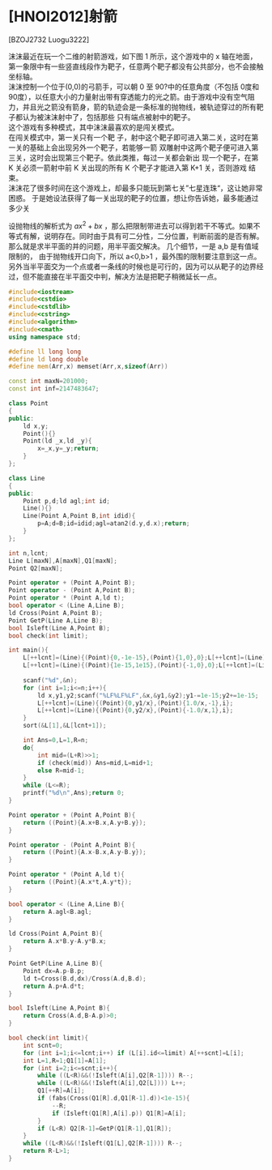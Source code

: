 # [HNOI2012]射箭
[BZOJ2732 Luogu3222]

沫沫最近在玩一个二维的射箭游戏，如下图 1 所示，这个游戏中的 x 轴在地面，第一象限中有一些竖直线段作为靶子，任意两个靶子都没有公共部分，也不会接触坐标轴。  
沫沫控制一个位于(0,0)的弓箭手，可以朝 0 至 90?中的任意角度（不包括 0度和 90度），以任意大小的力量射出带有穿透能力的光之箭。由于游戏中没有空气阻力，并且光之箭没有箭身，箭的轨迹会是一条标准的抛物线，被轨迹穿过的所有靶子都认为被沫沫射中了，包括那些 只有端点被射中的靶子。  
这个游戏有多种模式，其中沫沫最喜欢的是闯关模式。  
在闯关模式中，第一关只有一个靶 子，射中这个靶子即可进入第二关，这时在第一关的基础上会出现另外一个靶子，若能够一箭 双雕射中这两个靶子便可进入第三关，这时会出现第三个靶子。依此类推，每过一关都会新出 现一个靶子，在第 K 关必须一箭射中前 K 关出现的所有 K 个靶子才能进入第 K+1 关，否则游戏 结束。  
沫沫花了很多时间在这个游戏上，却最多只能玩到第七关”七星连珠“，这让她非常困惑。 于是她设法获得了每一关出现的靶子的位置，想让你告诉她，最多能通过多少关

设抛物线的解析式为 $ax^2+bx$ ，那么把限制带进去可以得到若干不等式。如果不等式有解，说明存在。同时由于具有可二分性，二分位置，判断前面的是否有解。那么就是求半平面的并的问题，用半平面交解决。 
几个细节，一是 a,b 是有值域限制的， 由于抛物线开口向下，所以 a<0,b>1 ，最外围的限制要注意到这一点。另外当半平面交为一个点或者一条线的时候也是可行的，因为可以从靶子的边界经过，但不能直接在半平面交中判，解决方法是把靶子稍微延长一点。

```cpp
#include<iostream>
#include<cstdio>
#include<cstdlib>
#include<cstring>
#include<algorithm>
#include<cmath>
using namespace std;

#define ll long long
#define ld long double
#define mem(Arr,x) memset(Arr,x,sizeof(Arr))

const int maxN=201000;
const int inf=2147483647;

class Point
{
public:
	ld x,y;
	Point(){}
	Point(ld _x,ld _y){
		x=_x,y=_y;return;
	}
};

class Line
{
public:
	Point p,d;ld agl;int id;
	Line(){}
	Line(Point A,Point B,int idid){
		p=A;d=B;id=idid;agl=atan2(d.y,d.x);return;
	}
};

int n,lcnt;
Line L[maxN],A[maxN],Q1[maxN];
Point Q2[maxN];

Point operator + (Point A,Point B);
Point operator - (Point A,Point B);
Point operator * (Point A,ld t);
bool operator < (Line A,Line B);
ld Cross(Point A,Point B);
Point GetP(Line A,Line B);
bool Isleft(Line A,Point B);
bool check(int limit);

int main(){
	L[++lcnt]=(Line){(Point){0,-1e-15},(Point){1,0},0};L[++lcnt]=(Line){(Point){-1e-15,0},(Point){0,1},0};
	L[++lcnt]=(Line){(Point){1e-15,1e15},(Point){-1,0},0};L[++lcnt]=(Line){(Point){-1e15,1e15},(Point){0,-1},0};
	
	scanf("%d",&n);
	for (int i=1;i<=n;i++){
		ld x,y1,y2;scanf("%LF%LF%LF",&x,&y1,&y2);y1-=1e-15;y2+=1e-15;
		L[++lcnt]=(Line){(Point){0,y1/x},(Point){1.0/x,-1},i};
		L[++lcnt]=(Line){(Point){0,y2/x},(Point){-1.0/x,1},i};
	}
	sort(&L[1],&L[lcnt+1]);

	int Ans=0,L=1,R=n;
	do{
		int mid=(L+R)>>1;
		if (check(mid)) Ans=mid,L=mid+1;
		else R=mid-1;
	}
	while (L<=R);
	printf("%d\n",Ans);return 0;
}

Point operator + (Point A,Point B){
	return ((Point){A.x+B.x,A.y+B.y});
}

Point operator - (Point A,Point B){
	return ((Point){A.x-B.x,A.y-B.y});
}

Point operator * (Point A,ld t){
	return ((Point){A.x*t,A.y*t});
}

bool operator < (Line A,Line B){
	return A.agl<B.agl;
}

ld Cross(Point A,Point B){
	return A.x*B.y-A.y*B.x;
}

Point GetP(Line A,Line B){
	Point dx=A.p-B.p;
	ld t=Cross(B.d,dx)/Cross(A.d,B.d);
	return A.p+A.d*t;
}

bool Isleft(Line A,Point B){
	return Cross(A.d,B-A.p)>0;
}

bool check(int limit){
	int scnt=0;
	for (int i=1;i<=lcnt;i++) if (L[i].id<=limit) A[++scnt]=L[i];
	int L=1,R=1;Q1[1]=A[1];
	for (int i=2;i<=scnt;i++){
		while ((L<R)&&(!Isleft(A[i],Q2[R-1]))) R--;
		while ((L<R)&&(!Isleft(A[i],Q2[L]))) L++;
		Q1[++R]=A[i];
		if (fabs(Cross(Q1[R].d,Q1[R-1].d))<1e-15){
			--R;
			if (Isleft(Q1[R],A[i].p)) Q1[R]=A[i];
		}
		if (L<R) Q2[R-1]=GetP(Q1[R-1],Q1[R]);
	}
	while ((L<R)&&(!Isleft(Q1[L],Q2[R-1]))) R--;
	return R-L>1;
}
```